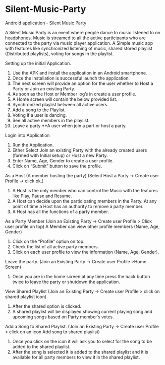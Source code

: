 # Silent-Music-Party
Android application - Silent Music Party

A Silent Music Party is an event where people dance to music listened to on headphones.
Music is streamed to all the active participants who are connected to the party via music
player application. A Simple music app with features like synchronized listening of music,
shared stored playlist (Distributed playlists), voting for songs in the playlist.

Setting up the initial Application.
1. Use the APK and install the application in an Android smartphone.
2. Once the installation is successful launch the application.
3. The next screen will provide an option for the user whether to Host a Party or Join an
existing Party.
4. As soon as the Host or Member log’s in create a user profile.
5. A Home screen will contain the below provided list.
6. Synchronized playlist between all active users.
7. Add a song to the Playlist.
8. Voting if a user is dancing.
9. See all active members in the playlist.
10. Leave a party
**A user when join a part or host a party.

Login into Application
1. Run the Application.
2. Either Select Join an existing Party with the already created users (formed with Initial
setup) or Host a new Party.
3. Enter Name, Age, Gender to create a user profile.
4. Click on “Submit” button to save the profile.

As a Host (A member hosting the party)
(Select Host a Party -> Create user Profile -> click ok.)
1. A Host is the only member who can control the Music with the features like Play, Pause
and Resume.
2. A Host can decide upon the participating members in the Party. At any point of time a
Host has an authority to remove a party member.
3. A Host has all the functions of a party member.

As a Party Member
(Join an Existing Party -> Create user Profile > Click user profile on top)
A Member can view other profile members (Name, Age, Gender)
1. Click on the “Profile” option on top.
2. Check the list of all active party members.
3. Click on each user profile to view the information (Name, Age, Gender).

Leave the party.
(Join an Existing Party -> Create user Profile >Home Screen)
1. Once you are in the home screen at any time press the back button twice to leave the
party or shutdown the application.

View Shared Playlist
(Join an Existing Party -> Create user Profile > click on shared playlist icon)
1. After the shared option is clicked.
2. A shared playlist will be displayed showing current playing song and upcoming songs
based on Party member’s votes.

Add a Song to Shared Playlist.
(Join an Existing Party -> Create user Profile > click on an icon Add song to shared playlist)
1. Once you click on the icon it will ask you to select for the song to be added to the
shared playlist.
2. After the song is selected it is added to the shared playlist and it is available for all party
members to view it in the shared playlist.
